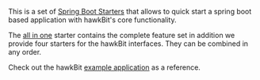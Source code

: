 This is a set of [Spring Boot Starters](http://docs.spring.io/spring-boot/docs/current/reference/htmlsingle/#using-boot-starter) that allows to quick start a spring boot based application with hawkBit's core functionality.

The [all in one](hawkbit-boot-starter) starter contains the complete feature set in addition we provide four starters for the hawkBit interfaces. They can be combined in any order.

Check out the hawkBit [example application](../examples/hawkbit-example-app) as a reference.